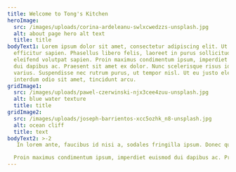 ```yaml
---
title: Welcome to Tong's Kitchen
heroImage:
  src: /images/uploads/corina-ardeleanu-swlxcwedzzs-unsplash.jpg
  alt: about page hero alt text
  title: title
bodyText1: Lorem ipsum dolor sit amet, consectetur adipiscing elit. Ut sit amet
  efficitur sapien. Phasellus libero felis, laoreet in purus sollicitudin,
  eleifend volutpat sapien. Proin maximus condimentum ipsum, imperdiet euismod
  dui dapibus ac. Praesent sit amet ex dolor. Nunc scelerisque risus id maximus
  varius. Suspendisse nec rutrum purus, ut tempor nisl. Ut eu justo eleifend,
  interdum odio sit amet, tincidunt arcu.
gridImage1:
  src: /images/uploads/pawel-czerwinski-njx3cee4zuu-unsplash.jpg
  alt: blue water texture
  title: title
gridImage2:
  src: /images/uploads/joseph-barrientos-xcc5ozhk_n8-unsplash.jpg
  alt: ocean cliff
  title: text
bodyText2: >-2
   In lorem ante, faucibus id nisi a, sodales fringilla ipsum. Donec quis finibus eros. In commodo mauris ex, in pellentesque dui feugiat id. Etiam pulvinar felis tellus, ac posuere mauris pharetra quis.<br>

  Proin maximus condimentum ipsum, imperdiet euismod dui dapibus ac. Praesent sit amet ex dolor. Nunc scelerisque risus id maximus varius. Suspendisse nec rutrum purus, ut tempor nisl. Ut eu justo eleifend, interdum odio sit amet, tincidunt arcu.
---
```


